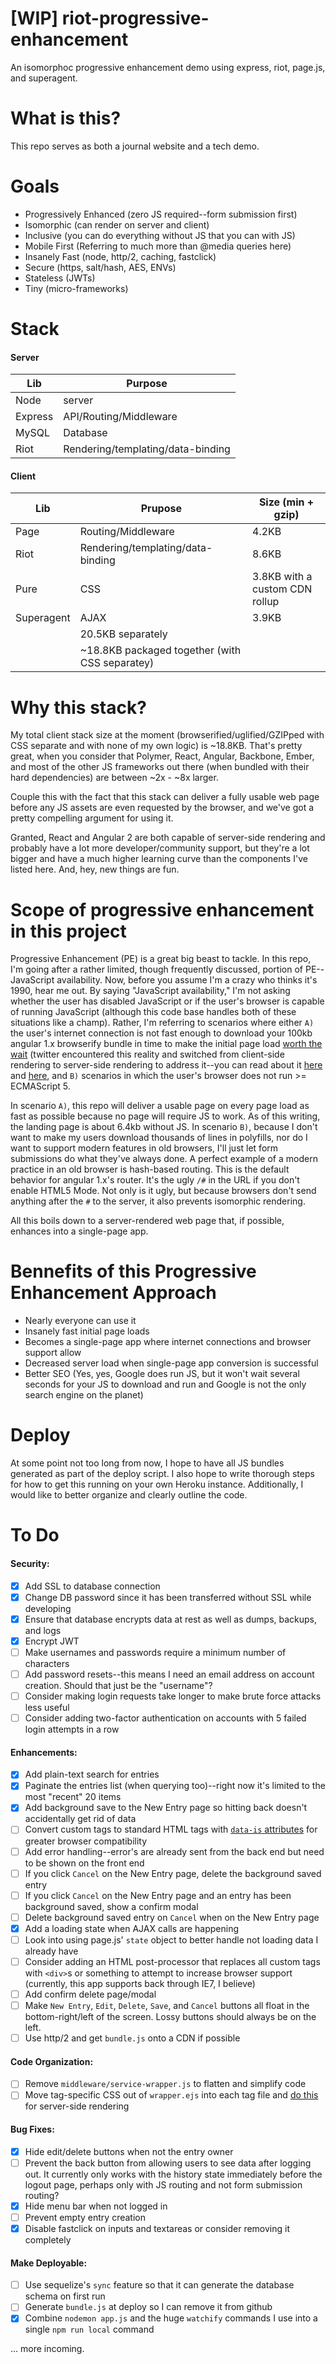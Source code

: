 # [WIP] riot-progressive-enhancement
An isomorphoc progressive enhancement demo using express, riot, page.js, and superagent.

# What is this?

This repo serves as both a journal website and a tech demo.

# Goals

* Progressively Enhanced (zero JS required--form submission first)
* Isomorphic (can render on server and client)
* Inclusive (you can do everything without JS that you can with JS)
* Mobile First (Referring to much more than @media queries here)
* Insanely Fast (node, http/2, caching, fastclick)
* Secure (https, salt/hash, AES, ENVs)
* Stateless (JWTs)
* Tiny (micro-frameworks)

# Stack

#### Server

Lib | Purpose
-------|---------
Node | server
Express | API/Routing/Middleware
MySQL | Database
Riot | Rendering/templating/data-binding

#### Client

Lib | Prupose | Size (min + gzip)
-----|-----------------|--------
Page | Routing/Middleware | 4.2KB
Riot | Rendering/templating/data-binding | 8.6KB
Pure | CSS | 3.8KB with a custom CDN rollup
Superagent | AJAX | 3.9KB
 | | 20.5KB separately
 | | ~18.8KB packaged together (with CSS separatey)

# Why this stack?

My total client stack size at the moment (browserified/uglified/GZIPped with CSS separate and with none of my own logic) is ~18.8KB. That's pretty great, when you consider that Polymer, React, Angular, Backbone, Ember, and most of the other JS frameworks out there (when bundled with their hard dependencies) are between ~2x - ~8x larger.

Couple this with the fact that this stack can deliver a fully usable web page before any JS assets are even requested by the browser, and we've got a pretty compelling argument for using it.

Granted, React and Angular 2 are both capable of server-side rendering and probably have a lot more developer/community support, but they're a lot bigger and have a much higher learning curve than the components I've listed here. And, hey, new things are fun.

# Scope of progressive enhancement in this project

Progressive Enhancement (PE) is a great big beast to tackle. In this repo, I'm going after a rather limited, though frequently discussed, portion of PE--JavaScript availability. Now, before you assume I'm a crazy who thinks it's 1990, hear me out. By saying "JavaScript availability," I'm not asking whether the user has disabled JavaScript or if the user's browser is capable of running JavaScript (although this code base handles both of these situations like a champ). Rather, I'm referring to scenarios where either `A)` the user's internet connection is not fast enough to download your 100kb angular 1.x browserify bundle in time to make the initial page load [worth the wait](https://econsultancy.com/blog/10936-site-speed-case-studies-tips-and-tools-for-improving-your-conversion-rate/) (twitter encountered this reality and switched from client-side rendering to server-side rendering to address it--you can read about it [here](https://blog.twitter.com/2012/improving-performance-on-twittercom) and [here](http://tomdale.net/2015/02/youre-missing-the-point-of-server-side-rendered-javascript-apps/), and `B)` scenarios in which the user's browser does not run >= ECMAScript 5.

In scenario `A)`, this repo will deliver a usable page on every page load as fast as possible because no page will require JS to work. As of this writing, the landing page is about 6.4kb without JS. In scenario `B)`, because I don't want to make my users download thousands of lines in polyfills, nor do I want to support modern features in old browsers, I'll just let form submissions do what they've always done. A perfect example of a modern practice in an old browser is hash-based routing. This is the default behavior for angular 1.x's router. It's the ugly `/#` in the URL if you don't enable HTML5 Mode. Not only is it ugly, but because browsers don't send anything after the `#` to the server, it also prevents isomorphic rendering.

All this boils down to a server-rendered web page that, if possible, enhances into a single-page app.

# Bennefits of this Progressive Enhancement Approach

* Nearly everyone can use it
* Insanely fast initial page loads
* Becomes a single-page app where internet connections and browser support allow
* Decreased server load when single-page app conversion is successful
* Better SEO (Yes, yes, Google does run JS, but it won't wait several seconds for your JS to download and run and Google is not the only search engine on the planet)

# Deploy

At some point not too long from now, I hope to have all JS bundles generated as part of the deploy script. I also hope to write thorough steps for how to get this running on your own Heroku instance. Additionally, I would like to better organize and clearly outline the code.

# To Do

#### Security:

- [x] Add SSL to database connection
- [x] Change DB password since it has been transferred without SSL while developing
- [x] Ensure that database encrypts data at rest as well as dumps, backups, and logs
- [x] Encrypt JWT
- [ ] Make usernames and passwords require a minimum number of characters
- [ ] Add password resets--this means I need an email address on account creation. Should that just be the "username"?
- [ ] Consider making login requests take longer to make brute force attacks less useful
- [ ] Consider adding two-factor authentication on accounts with 5 failed login attempts in a row

#### Enhancements:

- [x] Add plain-text search for entries
- [x] Paginate the entries list (when querying too)--right now it's limited to the most "recent" 20 items
- [x] Add background save to the New Entry page so hitting back doesn't accidentally get rid of data
- [ ] Convert custom tags to standard HTML tags with [`data-is` attributes](http://riotjs.com/guide/#html-elements-as-tags) for greater browser compatibility
- [ ] Add error handling--error's are already sent from the back end but need to be shown on the front end
- [ ] If you click `Cancel` on the New Entry page, delete the background saved entry
- [ ] If you click `Cancel` on the New Entry page and an entry has been background saved, show a confirm modal
- [ ] Delete background saved entry on `Cancel` when on the New Entry page
- [x] Add a loading state when AJAX calls are happening
- [ ] Look into using page.js' `state` object to better handle not loading data I already have
- [ ] Consider adding an HTML post-processor that replaces all custom tags with `<div>`s or something to attempt to increase browser support (currently, this app supports back through IE7, I believe)
- [ ] Add confirm delete page/modal
- [ ] Make `New Entry`, `Edit`, `Delete`, `Save`, and `Cancel` buttons all float in the bottom-right/left of the screen. Lossy buttons should always be on the left.
- [ ] Use http/2 and get `bundle.js` onto a CDN if possible

#### Code Organization:

- [ ] Remove `middleware/service-wrapper.js` to flatten and simplify code
- [ ] Move tag-specific CSS out of `wrapper.ejs` into each tag file and [do this](https://github.com/riot/riot/issues/1250) for server-side rendering

#### Bug Fixes:

- [x] Hide edit/delete buttons when not the entry owner
- [ ] Prevent the back button from allowing users to see data after logging out. It currently only works with the history state immediately before the logout page, perhaps only with JS routing and not form submission routing?
- [x] Hide menu bar when not logged in
- [ ] Prevent empty entry creation
- [x] Disable fastclick on inputs and textareas or consider removing it completely

#### Make Deployable:

- [ ] Use sequelize's `sync` feature so that it can generate the database schema on first run
- [ ] Generate `bundle.js` at deploy so I can remove it from github
- [x] Combine `nodemon app.js` and the huge `watchify` commands I use into a single `npm run local` command

... more incoming.
